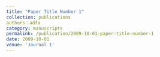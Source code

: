 ```yaml
---
title: "Paper Title Number 1"
collection: publications
authors：adfa
category: manuscripts
permalink: /publication/2009-10-01-paper-title-number-1
date: 2009-10-01
venue: 'Journal 1'
---
```

